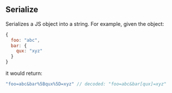 ## Serialize

Serializes a JS object into a string. For example, given the object:

```javascript
{
  foo: "abc",
  bar: {
    qux: "xyz"
  }
}
```

it would return:

```javascript
"foo=abc&bar%5Bqux%5D=xyz" // decoded: "foo=abc&bar[qux]=xyz"
```
